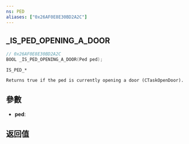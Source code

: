 ```yaml
---
ns: PED
aliases: ["0x26AF0E8E30BD2A2C"]
---
```

## _IS_PED_OPENING_A_DOOR

```c
// 0x26AF0E8E30BD2A2C
BOOL _IS_PED_OPENING_A_DOOR(Ped ped);
```

```
IS_PED_*

Returns true if the ped is currently opening a door (CTaskOpenDoor).
```

## 參數
* **ped**: 

## 返回值
